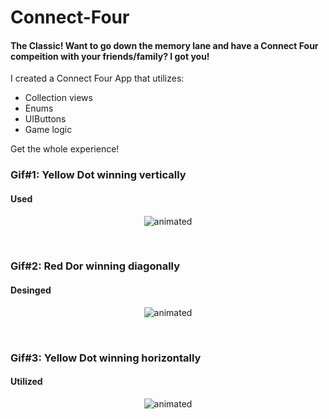# Connect-Four

#### The Classic! Want to go down the memory lane and have a Connect Four compeition with your friends/family? I got you! <br>
I created a Connect Four App that utilizes:
- Collection views
- Enums
- UIButtons
- Game logic

Get the whole experience!

### Gif#1: Yellow Dot winning vertically
#### Used 
<p align="center">
  <img src="http://g.recordit.co/TkH7KPT05m.gif" alt="animated" />
</p>

<br>

### Gif#2: Red Dor winning diagonally
#### Desinged
<p align="center">
  <img src="http://g.recordit.co/S9RHuqNIpw.gif" alt="animated" />
</p>

<br>

### Gif#3: Yellow Dot winning horizontally
#### Utilized
<p align="center">
  <img src="http://g.recordit.co/QvXyCWaZE9.gif" alt="animated" />
</p>

<br>
